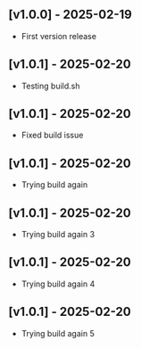 ## [v1.0.0] - 2025-02-19
- First version release

## [v1.0.1] - 2025-02-20
- Testing build.sh

## [v1.0.1] - 2025-02-20
- Fixed build issue

## [v1.0.1] - 2025-02-20
- Trying build again

## [v1.0.1] - 2025-02-20
- Trying build again 3

## [v1.0.1] - 2025-02-20
- Trying build again 4

## [v1.0.1] - 2025-02-20
- Trying build again 5
